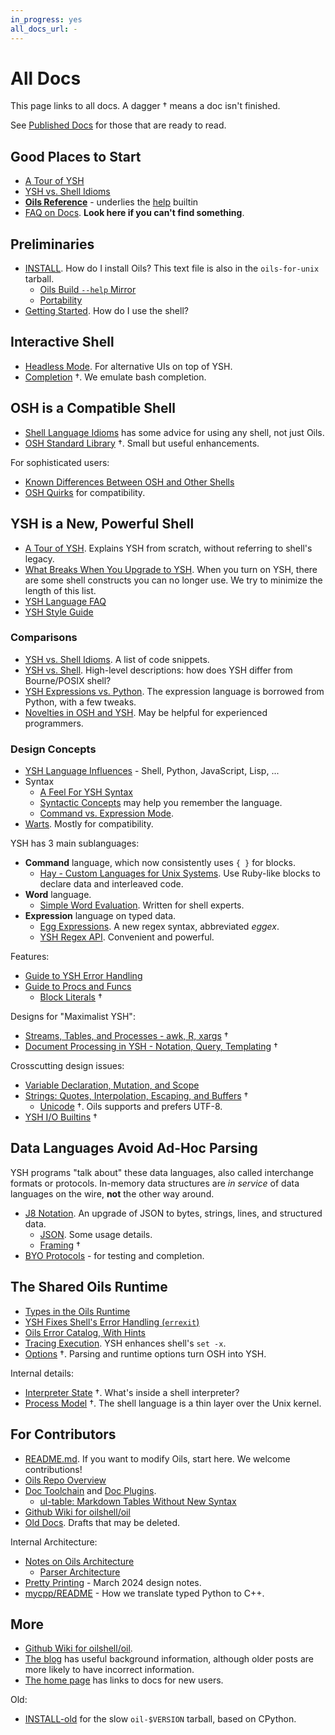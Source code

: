```yaml
---
in_progress: yes
all_docs_url: -
---
```


All Docs
========

This page links to all docs.  A dagger &dagger; means a doc isn't finished.

See [Published Docs](published.html) for those that are ready to read.


<!--
<div id="toc">
</div>
-->

## Good Places to Start

- [A Tour of YSH](ysh-tour.html)
- [YSH vs. Shell Idioms](idioms.html) 
- [**Oils Reference**](ref/index.html) - underlies the [help][] builtin
- [FAQ on Docs](faq-doc.html).  **Look here if you can't find
  something**.

[help]: ref/chap-builtin-cmd.html#help

## Preliminaries

- [INSTALL](INSTALL.html). How do I install Oils?  This text file is also in
  the `oils-for-unix` tarball.
  - [Oils Build `--help` Mirror](help-mirror.html)
  - [Portability](portability.html)
- [Getting Started](getting-started.html).  How do I use the shell?

## Interactive Shell

- [Headless Mode](headless.html).  For alternative UIs on top of YSH.
- [Completion](completion.html) &dagger;.  We emulate bash completion.

## OSH is a Compatible Shell

- [Shell Language Idioms](shell-idioms.html) has some advice for using any
  shell, not just Oils.
- [OSH Standard Library](lib-osh.html) &dagger;.  Small but useful enhancements.

For sophisticated users:

- [Known Differences Between OSH and Other Shells](known-differences.html)
- [OSH Quirks](quirks.html) for compatibility.

## YSH is a New, Powerful Shell

- [A Tour of YSH](ysh-tour.html).  Explains YSH from scratch, without referring
  to shell's legacy.
- [What Breaks When You Upgrade to YSH](upgrade-breakage.html).  When you turn
  on YSH, there are some shell constructs you can no longer use.  We try to
  minimize the length of this list.
- [YSH Language FAQ](ysh-faq.html)
- [YSH Style Guide](style-guide.html)

### Comparisons

- [YSH vs. Shell Idioms](idioms.html).  A list of code snippets.
- [YSH vs. Shell](ysh-vs-shell.html).  High-level descriptions: how does YSH
  differ from Bourne/POSIX shell?
- [YSH Expressions vs. Python](ysh-vs-python.html).  The expression language is
  borrowed from Python, with a few tweaks.
- [Novelties in OSH and YSH](novelties.html).  May be helpful for experienced
  programmers.

### Design Concepts

- [YSH Language Influences](language-influences.html) - Shell, Python,
  JavaScript, Lisp, ...
- Syntax
  - [A Feel For YSH Syntax](syntax-feelings.html)
  - [Syntactic Concepts](syntactic-concepts.html) may help you remember the
    language.
  - [Command vs. Expression Mode](command-vs-expression-mode.html).
- [Warts](warts.html).  Mostly for compatibility.

YSH has 3 main sublanguages:

- **Command** language, which now consistently uses `{ }` for blocks.
  - [Hay - Custom Languages for Unix Systems](hay.html).  Use Ruby-like
    blocks to declare data and interleaved code.
- **Word** language.
  - [Simple Word Evaluation](simple-word-eval.html).  Written for shell
    experts.
- **Expression** language on typed data.
  - [Egg Expressions](eggex.html).  A new regex syntax, abbreviated *eggex*.
  - [YSH Regex API](ysh-regex-api.html).  Convenient and powerful.

Features:

- [Guide to YSH Error Handling](ysh-error.html)
- [Guide to Procs and Funcs](proc-func.html)
  - [Block Literals](block-literals.html) &dagger;

Designs for "Maximalist YSH":

- [Streams, Tables, and Processes - awk, R, xargs](stream-table-process.html) &dagger;
- [Document Processing in YSH - Notation, Query, Templating](ysh-doc-processing.html) &dagger;


Crosscutting design issues:

- [Variable Declaration, Mutation, and Scope](variables.html)
- [Strings: Quotes, Interpolation, Escaping, and Buffers](strings.html) &dagger;
  - [Unicode](unicode.html) &dagger;.  Oils supports and prefers UTF-8.
- [YSH I/O Builtins](io-builtins.html) &dagger;

## Data Languages Avoid Ad-Hoc Parsing

YSH programs "talk about" these data languages, also called interchange formats
or protocols.  In-memory data structures are *in service* of data languages on
the wire, **not** the other way around.

- [J8 Notation](j8-notation.html).  An upgrade of JSON to bytes, strings,
  lines, and structured data.
  - [JSON](json.html).  Some usage details.
  - [Framing](framing.html) &dagger;
- [BYO Protocols](byo.html) - for testing and completion.

## The Shared Oils Runtime

- [Types in the Oils Runtime](types.html)
- [YSH Fixes Shell's Error Handling (`errexit`)](error-handling.html)
- [Oils Error Catalog, With Hints](error-catalog.html)
- [Tracing Execution](xtrace.html).  YSH enhances shell's `set -x`.
- [Options](options.html) &dagger;.  Parsing and runtime options turn OSH into YSH.

Internal details:

- [Interpreter State](interpreter-state.html) &dagger;.  What's inside a shell
  interpreter?
- [Process Model](process-model.html) &dagger;.  The shell language is a thin
  layer over the Unix kernel.

## For Contributors

- [README.md](oils-repo/README.html).  If you want to modify Oils, start here.
  We welcome contributions!
- [Oils Repo Overview](repo-overview.html)
- [Doc Toolchain](doc-toolchain.html) and [Doc Plugins](doc-plugins.html).
  - [ul-table: Markdown Tables Without New Syntax](ul-table.html)
- [Github Wiki for oilshell/oil](https://github.com/oilshell/oil/wiki)
- [Old Docs](old/index.html).  Drafts that may be deleted.

Internal Architecture:

- [Notes on Oils Architecture](architecture-notes.html)
  - [Parser Architecture](parser-architecture.html)
- [Pretty Printing](pretty-printing.html) - March 2024 design notes.
- [mycpp/README](oils-repo/mycpp/README.html) - How we translate typed Python to
  C++.

## More

- [Github Wiki for oilshell/oil](https://github.com/oilshell/oil/wiki).
- [The blog](https://www.oilshell.org/blog/) has useful background information,
  although older posts are more likely to have incorrect information.
- [The home page](https://www.oilshell.org/) has links to docs for new users.

Old:

- [INSTALL-old](INSTALL-old.html) for the slow `oil-$VERSION` tarball, based on
  CPython.

<!-- vim: set sw=2: -->
